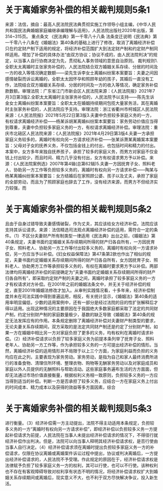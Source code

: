# 关于离婚家务补偿的相关裁判规则5条1

来源：法信，摘自：最高人民法院民法典贯彻实施工作领导小组主编，《中华人民共和国民法典婚姻家庭编继承编理解与适用》，人民法院出版社2020年出版，第314~315页。 重点条文 《民法典》第一千零八十八条 法条变迁说明《民法典》第一千零八十八条在《婚姻法》第40条的基础上进行了修改，取消了离婚经济补偿只在约定财产制下适用的规定，将经济补偿范围扩大到法定财产制和约定财产制同样适用。增加了补偿的具体办法“由双方协议；协议不成的，由人民法院判决”的规定，以当事人自行协商决定为先，贯彻私人事务领域的意思自治原则。 裁判规则1.全职太太离婚时主张家务补偿的，人民法院结合双方婚姻关系存续、分居的时间及一方的收入等情况确定数额——梁先生诉李女士离婚纠纷案本案要旨：夫妻之间因感情破裂而诉讼离婚的，全职太太因怀孕和照顾年幼的孩子，其婚后一直没有工作，法院结合双方婚姻关系存续、分居的时间及一方的收入等情况，确定家务补偿款数额。审理法院：广东省江门市新会区人民法院来源：《人民法院报》2021年7月3日第3版2.全职太太离婚时主张家务补偿的，人民法院予以支持——陈先生诉金女士离婚纠纷案本案要旨：全职太太在婚姻持续期间包揽大量家务活，其在离婚时主张家务补偿的，人民法院应予支持。审理法院：浙江省衢州市柯城区人民法院来源：《人民法院报》2021年5月22日第3版3.夫妻中负担较多家庭义务的一方，有权请求离婚经济补偿——杨某诉胡某离婚纠纷案本案要旨：家务劳动价值应当得到尊重，夫妻中负担较多家庭义务的一方，有权请求离婚经济补偿。审理法院：重庆市北碚区人民法院来源：《人民法院报》2021年4月29日第3版4.夫妻一方承担家庭义务较多的，离婚时有权向另一方请求经济补偿——张某诉萧某离婚案本案要旨：父母对子女的抚养义务，不仅包括金钱上的付出，也包括时间和精力的付出。本案中，女方多年来独自抚养孩子，承担了较多的家庭义务，而男方对家庭不仅金钱上付出较少，而且时间、精力几乎没有付出，女方有权请求男方予以补偿。来源：《人民法院案例选》2007年第4辑(总第62辑)5.夫妻一方因抚育子女、照料老人、协助另一方工作等负担较多义务的，离婚时有权向另一方请求补偿——陶某与杨某离婚纠纷案本案要旨：女方结婚后在家照顾公婆、孩子以及丈夫，承担了家庭的全部劳动，而且为了照顾家庭也辞去了工作，没有经济来源，而男方不但经济实力较强，而

# 关于离婚家务补偿的相关裁判规则5条2

且由于自身过错导致夫妻感情破裂，作为丈夫，其应该给女方经济补偿，法院应该支持其诉讼请求。来源：法信精选司法观点离婚经济补偿的适用，需符合一定的条件。（1）不区分夫妻财产所有制类型一律适用《民法典》出台之前，《婚姻法》第40条规定，夫妻书面约定婚姻关系存续期间所得的财产归各自所有，一方因抚育子女、照料老人、协助另一方工作等付出较多义务的，离婚时有权向另一方请求补偿，另一方应当予以补偿。《妇女权益保障法》第47条第2款也作出了相似的规定，夫妻书面约定婚姻关系存续期间所得的财产归各自所有，女方因抚育子女、照料老人、协助男方工作等承担较多义务的，有权在离婚时要求男方予以补偿。两部法律均将离婚经济补偿的前提确定为“夫妻书面约定婚姻关系存续期间所得的财产归各自所有”，即采取约定财产制的夫妻之间，离婚时承担了较多家庭义务的一方才有权请求对方补偿。在2001年之前的婚姻法条文中，并无关于经济补偿的规定，直至2001年婚姻法修改才加入。从审判实践情况看，十多年来，经济补偿制度并未在司法实践中得到普遍运用，相反，有关统计显示，《婚姻法》第40条的适用率明显偏低，少数的适用案例中，还有一部分是经过法院的目的性扩张解释后才得以适用。出现这种情况的主要原因在于我国绝大多数家庭都采取了法定的共同财产制，约定分别财产制的家庭数量极少，基数的缺乏导致《婚姻法》第40条的规定无法发挥应有的作用。本条规定删除了离婚经济补偿对夫妻财产制类型的要求，无论夫妻关系存续期间，双方采取的是法定共同财产制还是约定了分别财产制，如果一方在婚姻中相比另一方对家庭负担了更多的义务，均有权利在离婚时请求补偿。（2）经济补偿请求以负担了较多家庭义务为前提本条列举了抚育子女、照料老年人、协助另一方工作等，作为承担较多义务的一方可提出经济补偿的情形。当然，离婚经济补偿的适用情形并不局限于以上三个方面，为家庭利益而负担的义务均应在此之列，主要表现为家务劳动。家务劳动，是指为自己和家人最终消费所进行的准备食物、清理住所环境、整理衣物、购物等无酬家务劳动以及对家庭成员和家庭以外人员提供的无酬照料与帮助活动。这些家庭事务遍布生活的方方面面，但却无法通过市场价值直接衡量，根据权利义务相一致原则，负担较多义务的一方应当得到适当的补偿。判断一方是否承担了较多义务，应结合一方在家庭义务上付出的时间成本、精力成本以及获得的效益等多方面因素，综合

# 关于离婚家务补偿的相关裁判规则5条3

进行衡量。（3）经济补偿需一方主动提出，法院不得主动适用本条规定，负担较多义务的一方“离婚时有权向另一方请求补偿”，即经济补偿以负担较多义务一方提起补偿请求为前提，人民法院在当事人未提出经济补偿请求的情况下，不得径行就经济补偿作出判决。但是，法院可以向当事人释明其经济补偿请求权，是否行使由当事人自行决定。（4）经济补偿请求须在离婚时提出负担较多家庭义务一方的补偿请求，仅限在协议离婚或离婚案件诉讼过程中提出，协议或判决离婚后，一方提出经济补偿请求的，人民法院不予受理。作此规定的原因在于，经济补偿请求权是法律赋予负担了较多家庭义务一方的权利，其可以行使，也可以不行使。该种权利也不存在有客观障碍导致对权利享有状态不明的情况，将经济补偿请求权扩大到婚姻关系存续期间或离婚后，现实意义不大，也不利于双方尽快解决争议，投入新生活。


